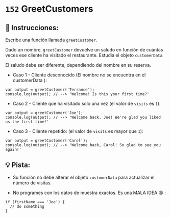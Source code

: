 # `152` GreetCustomers

## 📝 Instrucciones:

Escribe una función llamada `greetCustomer`.

Dado un nombre, `greetCustomer` devuelve un saludo en función de cuántas veces ese cliente ha visitado el restaurante. Estudia el objeto `customerData`.

El saludo debe ser diferente, dependiendo del nombre en su reserva.

+ Caso 1 - Cliente desconocido (El nombre no se encuentra en el customerData ):
```Js
var output = greetCustomer('Terrance');
console.log(output); // --> 'Welcome! Is this your first time?'
```

+ Caso 2 - Cliente que ha visitado solo una vez (el valor de `visits` es `1`):

```Js
var output = greetCustomer('Joe');
console.log(output); // --> 'Welcome back, Joe! We're glad you liked us the first time!'
```

+ Caso 3 - Cliente repetido: (el valor de `visits` es mayor que `1`):

```Js
var output = greetCustomer('Carol');
console.log(output); // --> 'Welcome back, Carol! So glad to see you again!'
```

## 💡 Pista:

* Su función no debe alterar el objeto `customerData` para actualizar el número de visitas.

* No programes con los datos de muestra exactos. Es una MALA IDEA 😩 :

```Js
if (firstName === 'Joe') {
  // do something
}
```
